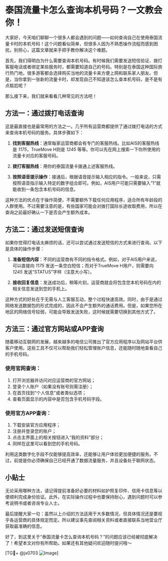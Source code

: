 # 泰国流量卡怎么查询本机号码？一文教会你！

大家好，今天咱们聊聊一个很多人都会遇到的问题——如何查询自己在使用泰国流量卡时的本机号码！这个问题看似简单，但很多人因为不熟悉操作流程而感到困扰。别担心，这篇文章就来手把手教你解决这个难题。

首先，我们得明白为什么需要查询本机号码。有时候我们需要发送短信验证、拨打客服电话或者绑定某些服务时，都需要知道自己的号码。特别是在泰国这种国际旅行热门地，很多游客都会选择购买当地的流量卡来方便上网和联系家人朋友。但是，当你拿到一张新的流量卡时，却发现自己不知道该怎么查本机号码，是不是有点尴尬呢？

那么接下来，我们就来看看几种常见的方法吧！

## 方法一：通过拨打电话查询

这是最直接也是最常用的方法之一。几乎所有运营商都提供了通过拨打电话的方式来查询本机号码的服务。具体步骤如下：

1. **找到客服热线**：通常每家运营商都会有专门的客服热线。比如AIS的客服热线是 *1175*，TrueMove H则是 *1245* 等等。你可以先在网上搜索一下你所使用的流量卡对应的客服号码。
   
2. **拨打客服热线**：用你的泰国流量卡拨通上述客服热线。

3. **按照语音提示操作**：接通后，根据语音提示输入相应的指令。一般来说，只需按照语音指示输入特定的数字组合即可。例如，AIS用户可能只需要输入“1”就能收到一条包含本机号码的信息。

这种方法的优点在于操作简便，不需要额外下载任何应用程序，适合所有年龄段的人群使用。不过需要注意的是，有些国家可能会对拨打国际长途收取费用，所以在查询之前最好确认一下是否会产生额外成本。

## 方法二：通过发送短信查询

如果你觉得打电话太麻烦的话，还可以尝试通过发送短信的方式来进行查询。以下是具体的操作步骤：

1. **准备短信内容**：不同的运营商有不同的指令格式。例如，对于AIS用户来说，可以直接向 *1175* 发送一条空白短信；而对于TrueMove H用户，则需要向 *1245* 发送“STATUS”字样（注意大小写）。

2. **接收回复信息**：发送成功后，稍等片刻，运营商就会将包含您本机号码在内的相关信息发送到您的手机上。

这种方式的好处在于无需与人工客服互动，整个过程快速高效。同时，由于是通过网络发送数据包的形式完成的，因此不会产生额外的通话费用。但是，如果您所在地区的网络信号较弱，可能会导致发送失败，这时候就需要切换到其他方式了。

## 方法三：通过官方网站或APP查询

随着移动互联网的发展，越来越多的电信公司推出了官方应用程序以及网站平台供客户使用。这些工具不仅可以帮助我们轻松管理账户信息，还能随时随地查看自己的手机号码。

### 使用官网查询：
1. 打开浏览器并访问对应运营商的官方网站；
2. 登录个人账户（如果没有账号则需注册）；
3. 在首页找到“个人信息”或者类似选项；
4. 查看页面显示的内容中是否包含手机号码字段。

### 使用官方APP查询：
1. 下载安装官方应用程序；
2. 注册并登录您的账户；
3. 点击主界面上的相关按钮进入“我的资料”部分；
4. 同样在这里可以看到您的手机号码。

利用这类数字化手段不仅能够提高效率，还能够让用户体验更加便捷的服务。不过，前提是你必须确保自己已经开通了数据流量服务，并且设备处于联网状态。

## 小贴士

无论采用哪种方法，请记得提前准备好必要的材料如护照复印件、信用卡信息等以便顺利完成身份验证。此外，在实际操作过程中也要保持耐心，遇到问题时可以参考说明书或者咨询专业人士。

最后提醒大家一句：虽然以上介绍的方法适用于大多数情况，但具体情况还是要视乎各运营商的具体规定而定。所以建议事先查阅相关资料或者直接联系当地营业厅获取最准确的信息。

好了，到这里关于“泰国流量卡怎么查询本机号码？”的问题应该已经被彻底解决了！希望本文对你有所帮助。如果还有其他疑问欢迎随时提问哦～

[TG💪+ @jx0703 ![Image](https://github.com/user-attachments/assets/dbca1d08-cadb-493c-b0ec-ad6f7a83f270)]